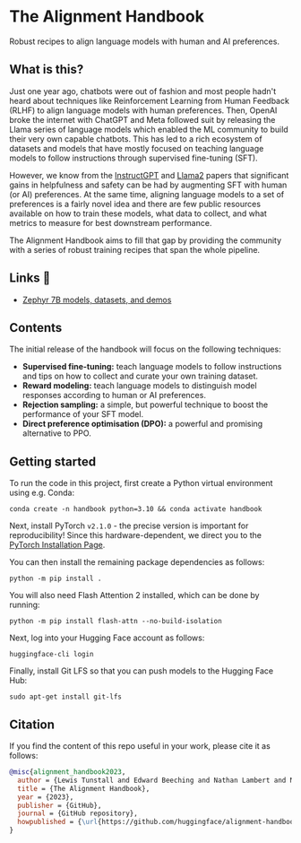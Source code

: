 # The Alignment Handbook

Robust recipes to align language models with human and AI preferences.

## What is this?

Just one year ago, chatbots were out of fashion and most people hadn't heard about techniques like Reinforcement Learning from Human Feedback (RLHF) to align language models with human preferences. Then, OpenAI broke the internet with ChatGPT and Meta followed suit by releasing the Llama series of language models which enabled the ML community to build their very own capable chatbots. This has led to a rich ecosystem of datasets and models that have mostly focused on teaching language models to follow instructions through supervised fine-tuning (SFT).

However, we know from the [InstructGPT](https://huggingface.co/papers/2203.02155) and [Llama2](https://huggingface.co/papers/2307.09288) papers that significant gains in helpfulness and safety can be had by augmenting SFT with human (or AI) preferences. At the same time, aligning language models to a set of preferences is a fairly novel idea and there are few public resources available on how to train these models, what data to collect, and what metrics to measure for best downstream performance.

The Alignment Handbook aims to fill that gap by providing the community with a series of robust training recipes that span the whole pipeline.

## Links 🔗

* [Zephyr 7B models, datasets, and demos](https://huggingface.co/collections/HuggingFaceH4/zephyr-7b-6538c6d6d5ddd1cbb1744a66)


## Contents

The initial release of the handbook will focus on the following techniques:

* **Supervised fine-tuning:** teach language models to follow instructions and tips on how to collect and curate your own training dataset.
* **Reward modeling:** teach language models to distinguish model responses according to human or AI preferences.
* **Rejection sampling:** a simple, but powerful technique to boost the performance of your SFT model.
* **Direct preference optimisation (DPO):** a powerful and promising alternative to PPO.

## Getting started

To run the code in this project, first create a Python virtual environment using e.g. Conda:

```shell
conda create -n handbook python=3.10 && conda activate handbook
```

Next, install PyTorch `v2.1.0` - the precise version is important for reproducibility! Since this hardware-dependent, we
direct you to the [PyTorch Installation Page](https://pytorch.org/get-started/locally/).

You can then install the remaining package dependencies as follows:

```shell
python -m pip install .
```

You will also need Flash Attention 2 installed, which can be done by running:

```shell
python -m pip install flash-attn --no-build-isolation
```

Next, log into your Hugging Face account as follows:

```shell
huggingface-cli login
```

Finally, install Git LFS so that you can push models to the Hugging Face Hub:

```shell
sudo apt-get install git-lfs
```

## Citation

If you find the content of this repo useful in your work, please cite it as follows:

```bibtex
@misc{alignment_handbook2023,
  author = {Lewis Tunstall and Edward Beeching and Nathan Lambert and Nazneen Rajani and Alexander M. Rush and Thomas Wolf},
  title = {The Alignment Handbook},
  year = {2023},
  publisher = {GitHub},
  journal = {GitHub repository},
  howpublished = {\url{https://github.com/huggingface/alignment-handbook}}
}
```
